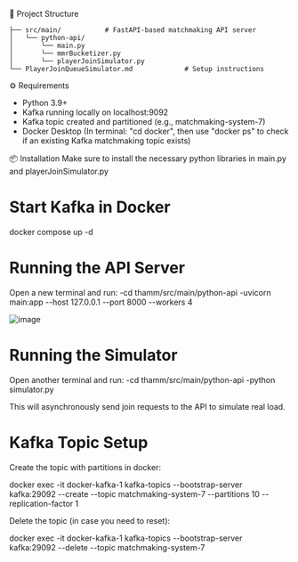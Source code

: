 🧱 Project Structure
```
├── src/main/           # FastAPI-based matchmaking API server
│   └── python-api/
│       └── main.py
│       └── mmrBucketizer.py
│       └── playerJoinSimulator.py
└── PlayerJoinQueueSimulator.md             # Setup instructions
```

⚙️ Requirements
- Python 3.9+
- Kafka running locally on localhost:9092
- Kafka topic created and partitioned (e.g., matchmaking-system-7)
- Docker Desktop (In terminal: "cd docker", then use "docker ps" to check if an existing Kafka matchmaking topic exists)

📦 Installation
Make sure to install the necessary python libraries in main.py and playerJoinSimulator.py

# Start Kafka in Docker
docker compose up -d

# Running the API Server

Open a new terminal and run:
-cd thamm/src/main/python-api
-uvicorn main:app --host 127.0.0.1 --port 8000 --workers 4

![image](https://github.com/user-attachments/assets/975a165e-df5c-41bd-8c8d-7d970cc43018)

# Running the Simulator

Open another terminal and run:
-cd thamm/src/main/python-api
-python simulator.py

This will asynchronously send join requests to the API to simulate real load.

# Kafka Topic Setup
Create the topic with partitions in docker:

docker exec -it docker-kafka-1 kafka-topics --bootstrap-server kafka:29092 --create --topic matchmaking-system-7 --partitions 10 --replication-factor 1

Delete the topic (in case you need to reset):

docker exec -it docker-kafka-1 kafka-topics --bootstrap-server kafka:29092 --delete --topic matchmaking-system-7
